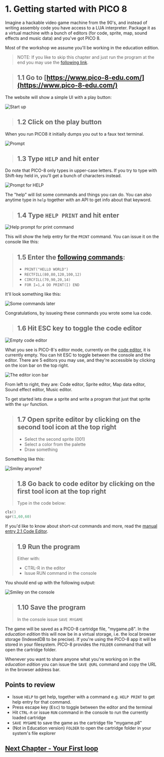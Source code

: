 # 1. Getting started with PICO 8

Imagine a hackable video game machine from the 90's, and instead of writing assembly code you have access to a LUA interpreter. Package it as a virtual machine with a bunch of editors (for code, sprite, map, sound effects and music data) and you've got PICO 8.

Most of the workshop we assume you'll be working in the education edition.

> NOTE: If you like to skip this chapter and just run the program at the end you may use the [following link](https://www.pico-8-edu.com/?c=Y2xzKCkKc3ByKDEsNjAsNjAp&g=wG6Aw-w06Cw-wsHQHQaAaAaw-wsXgaAaAaw-wsXg6Ew-wrHQHQqQqw-wy6Cw-w06A).

> ## 1.1 Go to [https://www.pico-8-edu.com/](https://www.pico-8-edu.com/)

The website will show a simple UI with a play button:

![Start up](./assets/1-start-edu.png)

> ## 1.2 Click on the play button

When you run PICO8 it initially dumps you out to a faux text terminal.

![Prompt](./assets/1-the-prompt.png)

> ## 1.3 Type `HELP` and hit enter

Do note that PICO-8 only types in upper-case letters. If you try to type with Shift-key held in, you'll get a bunch of characters instead.

![Prompt for HELP](./assets/1-prompt-help.png)

The "help" will list some commands and things you can do. You can also anytime type in `help` together with an API to get info about that keyword.

> ## 1.4 Type `HELP PRINT` and hit enter

![Help prompt for print command](./assets/1-print-help.png)

This will show the help entry for the `PRINT` command. You can issue it on the console like this:

> ## 1.5 Enter the [following commands](https://www.lexaloffle.com/dl/docs/pico-8_manual.html#_Hello_World):
>
> - `PRINT("HELLO WORLD")`
> - `RECTFILL(80,80,120,100,12)`
> - `CIRCFILL(70,90,20,14)`
> - `FOR I=1,4 DO PRINT(I) END`

It'll look something like this:

![Some commands later](./assets/1-four-first-commands.png)

Congratulations, by issueing these commands you wrote some lua code.

> ## 1.6 Hit ESC key to toggle the code editor

![Empty code editor](./assets/1-hello-code-editor.png)

What you see is PICO-8's editor mode, currently on the [code editor](https://www.lexaloffle.com/dl/docs/pico-8_manual.html#Code_Editor), it is currently empty. You can hit ESC to toggle between the console and the editor. There are 5 editors you may use, and they're accessible by clicking on the icon bar on the top right.

![The editor icon bar](./assets/1-icons.png)

From left to right, they are: Code editor, Sprite editor, Map data editor, Sound effect editor, Music editor.

To get started lets draw a sprite and write a program that just that sprite with the `spr` function.

> ## 1.7 Open sprite editor by clicking on the second tool icon at the top right
>
> - Select the second sprite (001)
> - Select a color from the palette
> - Draw something

Something like this:

![Smiley anyone?](./assets/1-draw-a-sprite.png)

> ## 1.8 Go back to code editor by clicking on the first tool icon at the top right
>
> Type in the code below:

```lua
cls()
spr(1,60,60)
```

If you'd like to know about short-cut commands and more, read the [manual entry 2.1 Code Editor](https://www.lexaloffle.com/dl/docs/pico-8_manual.html#Code_Editor).

> ## 1.9 Run the program
>
> Either with:
>
> - CTRL-R in the editor
> - Issue RUN command in the console

You should end up with the following output:

![Smiley on the console](./assets/1-first-program.png)

> ## 1.10 Save the program
>
> In the console issue `SAVE MYGAME`

The game will be saved as a PICO-8 cartridge file, "mygame.p8". In the _education edition_ this will now be in a virtual storage, i.e. the local browser storage (IndexedDB to be precise). If you're using the PICO-8 app it will be stored in your filesystem. PICO-8 provides the `FOLDER` command that will open the cartridge folder.

Whenever you want to share anyone what you're working on in the _education edition_ you can issue the `SAVE @URL` command and copy the URL in the browser address bar.

## Points to review

- Issue `HELP` to get help, together with a command e.g. `HELP PRINT` to get help entry for that command.
- Press escape key (<kbd>Esc</kbd>) to toggle between the editor and the terminal
- Hit `CTRL-R` or issue `RUN` command in the console to run the currently loaded cartridge
- `SAVE MYGAME` to save the game as the cartridge file "mygame.p8"
- (Not in Education version) `FOLDER` to open the cartridge folder in your system's file explorer

## [Next Chapter - Your First loop](./2-your-first-loop.md)
